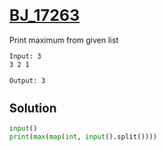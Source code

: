 # [BJ_17263](https://acmicpc.net/problem/17263)

Print maximum from given list

```txt
Input: 3
3 2 1

Output: 3
```

## Solution

```py
input()
print(max(map(int, input().split())))
```
